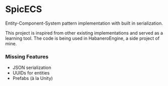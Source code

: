 # SpicECS

Entity-Component-System pattern implementation with built in serialization.

This project is inspired from other existing implementations and served as a learning tool. The code is being used in HabaneroEngine, a side project of mine.

### Missing Features

* JSON serialization
* UUIDs for entities
* Prefabs (à la Unity)

